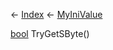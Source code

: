 ← [Index](Api-Index) ← [MyIniValue](VRage.Game.ModAPI.Ingame.Utilities.MyIniValue)

[bool](System.Boolean) TryGetSByte()